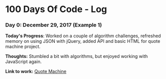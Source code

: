 # 100 Days Of Code - Log

### Day 0: December 29, 2017 (Example 1)

**Today's Progress**: Worked on a couple of algorithm challenges, refreshed memory on using JSON with jQuery, added API and basic HTML for quote machine project.

**Thoughts:** Stumbled a bit with algorithms, but enjoyed working with JavaScript again.

**Link to work:** [Quote Machine](https://github.com/cmcorrales/simpsons-quote-machine)
